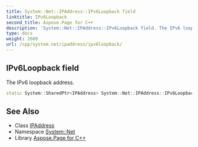 ```yaml
---
title: System::Net::IPAddress::IPv6Loopback field
linktitle: IPv6Loopback
second_title: Aspose.Page for C++
description: 'System::Net::IPAddress::IPv6Loopback field. The IPv6 loopback address in C++.'
type: docs
weight: 2600
url: /cpp/system.net/ipaddress/ipv6loopback/
---
```

## IPv6Loopback field


The IPv6 loopback address.

```cpp
static System::SharedPtr<IPAddress> System::Net::IPAddress::IPv6Loopback
```

## See Also

* Class [IPAddress](../)
* Namespace [System::Net](../../)
* Library [Aspose.Page for C++](../../../)
